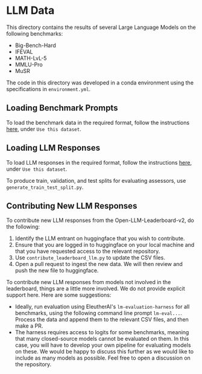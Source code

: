 # LLM Data

This directory contains the results of several Large Language Models on the following benchmarks:
* Big-Bench-Hard
* IFEVAL
* MATH-LvL-5
* MMLU-Pro
* MuSR

The code in this directory was developed in a conda environment using the specifications in `environment.yml`.

## Loading Benchmark Prompts

To load the benchmark data in the required format, follow the instructions [here](https://huggingface.co/datasets/kvoudouris/PredictaBoard_Benchmarks), under `Use this dataset`.

## Loading LLM Responses

To load LLM responses in the required format, follow the instructions [here](https://huggingface.co/datasets/kvoudouris/PredictaBoard_LLMs), under `Use this dataset`.

To produce train, validation, and test splits for evaluating assessors, use `generate_train_test_split.py`.

## Contributing New LLM Responses

To contribute new LLM responses from the Open-LLM-Leaderboard-v2, do the following:
1. Identify the LLM entrant on huggingface that you wish to contribute.
2. Ensure that you are logged in to huggingface on your local machine and that you have requested access to the relevant repository.
3. Use `contribute_leaderboard_llm.py` to update the CSV files.
4. Open a pull request to ingest the new data. We will then review and push the new file to huggingface.

To contribute new LLM responses from models not involved in the leaderboard, things are a little more involved. We do not provide explicit support here. Here are some suggestions:
* Ideally, run evaluation using EleutherAI's `lm-evaluation-harness` for all benchmarks, using the following command line prompt `lm-eval...`. Process the data and append them to the relevant CSV files, and then make a PR.
* The harness requires access to logits for some benchmarks, meaning that many closed-source models cannot be evaluated on them. In this case, you will have to develop your own pipeline for evaluating models on these. We would be happy to discuss this further as we would like to include as many models as possible. Feel free to open a discussion on the repository.